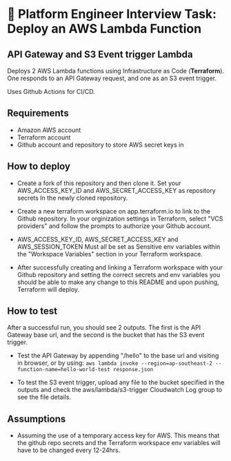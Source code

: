 # 🚀 Platform Engineer Interview Task: Deploy an AWS Lambda Function

## **API Gateway and S3 Event trigger Lambda**  
Deploys 2 AWS Lambda functions using Infrastructure as Code (**Terraform**). One responds to an API Gateway request, and one as an S3 event trigger.

Uses Github Actions for CI/CD.

## Requirements
- Amazon AWS account
- Terraform account
- Github account and repository to store AWS secret keys in

## How to deploy
- Create a fork of this repository and then clone it. Set your AWS_ACCESS_KEY_ID and AWS_SECRET_ACCESS_KEY  as repository secrets In the newly cloned repository.

- Create a new terraform workspace on app.terraform.io to link to the Github repository. In your orginization settings in Terraform, select "VCS providers" and follow the prompts to authorize your Github account.

- AWS_ACCESS_KEY_ID, AWS_SECRET_ACCESS_KEY and AWS_SESSION_TOKEN Must all be set as Sensitive env variables within the "Workspace Variables" section in your Terraform workspace.

- After successfully creating and linking a Terraform workspace with your Github repository and setting the correct secrets and env variables you should be able to make any change to this README and upon pushing, Terraform will deploy.

## How to test

After a successful run, you should see 2 outputs. The first is the API Gateway base url, and the second is the bucket that has the S3 event trigger.

- Test the API Gateway by appending "/hello" to the base url and visiting in browser, or by using:
`aws lambda invoke --region=ap-southeast-2 --function-name=hello-world-test response.json`

- To test the S3 event trigger, upload any file to the bucket specified in the outputs and check the aws/lambda/s3-trigger Cloudwatch Log group to see the file details.

## Assumptions
- Assuming the use of a temporary access key for AWS. This means that the github repo secrets and the Terraform workspace env variables will have to be changed every 12-24hrs.
